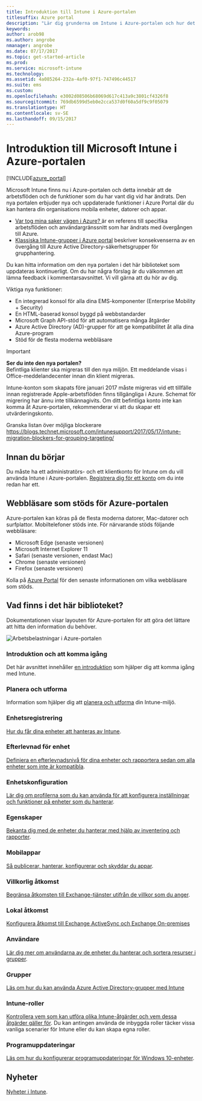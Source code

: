 ```yaml
---
title: Introduktion till Intune i Azure-portalen
titlesuffix: Azure portal
description: "Lär dig grunderna om Intune i Azure-portalen och hur det kan hjälpa dig att hantera dina enheter.\""
keywords: 
author: arob98
ms.author: angrobe
nmanager: angrobe
ms.date: 07/17/2017
ms.topic: get-started-article
ms.prod: 
ms.service: microsoft-intune
ms.technology: 
ms.assetid: 4a085264-232a-4af0-97f1-747496c44517
ms.suite: ems
ms.custom: 
ms.openlocfilehash: e3002d08506b68069d617c413a9c3801cf4326f8
ms.sourcegitcommit: 769db6599d5eb0e2cca537d0f60a5df9c9f05079
ms.translationtype: HT
ms.contentlocale: sv-SE
ms.lasthandoff: 09/15/2017
---
```

# <a name="introduction-to-microsoft-intune-in-the-azure-portal"></a>Introduktion till Microsoft Intune i Azure-portalen


[!INCLUDE[azure_portal](./includes/azure_portal.md)]

Microsoft Intune finns nu i Azure-portalen och detta innebär att de arbetsflöden och de funktioner som du har vant dig vid har ändrats.
Den nya portalen erbjuder nya och uppdaterade funktioner i Azure Portal där du kan hantera din organisations mobila enheter, datorer och appar.

* [Var tog mina saker vägen i Azure? ](ui-changes.md) är en referens till specifika arbetsflöden och användargränssnitt som har ändrats med övergången till Azure.
* [Klassiska Intune-grupper i Azure portal](groups-get-started.md) beskriver konsekvenserna av en övergång till Azure Active Directory-säkerhetsgrupper för grupphantering.




Du kan hitta information om den nya portalen i det här biblioteket som uppdateras kontinuerligt. Om du har några förslag är du välkommen att lämna feedback i kommentarsavsnittet. Vi vill gärna att du hör av dig.

Viktiga nya funktioner:

- En integrerad konsol för alla dina EMS-komponenter (Enterprise Mobility + Security)
- En HTML-baserad konsol byggd på webbstandarder
- Microsoft Graph API-stöd för att automatisera många åtgärder
- Azure Active Directory (AD)-grupper för att ge kompatibilitet åt alla dina Azure-program
- Stöd för de flesta moderna webbläsare

> [!IMPORTANT]
> **Ser du inte den nya portalen?**<br>
> Befintliga klienter ska migreras till den nya miljön. Ett meddelande visas i Office-meddelandecenter innan din klient migreras.
>
> Intune-konton som skapats före januari 2017 måste migreras vid ett tillfälle innan registrerade Apple-arbetsflöden finns tillgängliga i Azure. Schemat för migrering har ännu inte tillkännagivits. Om ditt befintliga konto inte kan komma åt Azure-portalen, rekommenderar vi att du skapar ett utvärderingskonto.
>
> Granska listan över möjliga blockerare https://blogs.technet.microsoft.com/intunesupport/2017/05/17/intune-migration-blockers-for-grouping-targeting/


## <a name="before-you-start"></a>Innan du börjar

Du måste ha ett administratörs- och ett klientkonto för Intune om du vill använda Intune i Azure-portalen. [Registrera dig för ett konto](https://portal.office.com/Signup/Signup.aspx?OfferId=40BE278A-DFD1-470a-9EF7-9F2596EA7FF9&dl=INTUNE_A&ali=1#0%20) om du inte redan har ett.

## <a name="supported-web-browsers-for-the-azure-portal"></a>Webbläsare som stöds för Azure-portalen

Azure-portalen kan köras på de flesta moderna datorer, Mac-datorer och surfplattor. Mobiltelefoner stöds inte.
För närvarande stöds följande webbläsare:

- Microsoft Edge (senaste versionen)
- Microsoft Internet Explorer 11
- Safari (senaste versionen, endast Mac)
- Chrome (senaste versionen)
- Firefox (senaste versionen)

Kolla på [Azure Portal](https://docs.microsoft.com/azure/azure-preview-portal-supported-browsers-devices) för den senaste informationen om vilka webbläsare som stöds.

## <a name="whats-in-this-library"></a>Vad finns i det här biblioteket?

Dokumentationen visar layouten för Azure-portalen för att göra det lättare att hitta den information du behöver.

![Arbetsbelastningar i Azure-portalen](./media/azure-portal-workloads.png)

### <a name="introduction-and-get-started"></a>Introduktion och att komma igång
Det här avsnittet innehåller [en introduktion](introduction-intune.md) som hjälper dig att komma igång med Intune.
### <a name="plan-and-design"></a>Planera och utforma
Information som hjälper dig att [planera och utforma](/intune-classic/plan-design/introduction) din Intune-miljö.
### <a name="device-enrollment"></a>Enhetsregistrering
[Hur du får dina enheter att hanteras av Intune](device-enrollment.md).
### <a name="device-compliance"></a>Efterlevnad för enhet
[Definiera en efterlevnadsnivå för dina enheter och rapportera sedan om alla enheter som inte är kompatibla](device-compliance.md).
### <a name="device-configuration"></a>Enhetskonfiguration
[Lär dig om profilerna som du kan använda för att konfigurera inställningar och funktioner på enheter som du hanterar](device-profiles.md).
### <a name="devices"></a>Egenskaper
[Bekanta dig med de enheter du hanterar med hjälp av inventering och rapporter](device-management.md).
### <a name="mobile-apps"></a>Mobilappar
[Så publicerar, hanterar, konfigurerar och skyddar du appar](app-management.md).
### <a name="conditional-access"></a>Villkorlig åtkomst
[Begränsa åtkomsten till Exchange-tjänster utifrån de villkor som du anger](conditional-access.md).
### <a name="on-premises-access"></a>Lokal åtkomst
[Konfigurera åtkomst till Exchange ActiveSync och Exchange On-premises](/intune-classic/deploy-use/mobile-device-management-with-exchange-activesync-and-microsoft-intune)
### <a name="users"></a>Användare
[Lär dig mer om användarna av de enheter du hanterar och sortera resurser i grupper](users-add.md).
### <a name="groups"></a>Grupper
[Läs om hur du kan använda Azure Active Directory-grupper med Intune](groups-get-started.md)
### <a name="intune-roles"></a>Intune-roller
[Kontrollera vem som kan utföra olika Intune-åtgärder och vem dessa åtgärder gäller för](role-based-access-control.md). Du kan antingen använda de inbyggda roller täcker vissa vanliga scenarier för Intune eller du kan skapa egna roller.
### <a name="software-updates"></a>Programuppdateringar
[Läs om hur du konfigurerar programuppdateringar för Windows 10-enheter](windows-update-for-business-configure.md).



## <a name="whats-new"></a>Nyheter

[Nyheter i Intune](whats-new.md).
